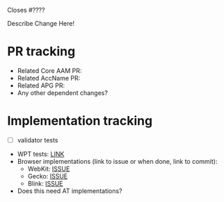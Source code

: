 Closes #????

<!--- IF EDITORIAL or CHORE, delete the rest of this template -->

Describe Change Here!

# PR tracking

* Related Core AAM PR:
* Related AccName PR:
* Related APG PR:
* Any other dependent changes?

# Implementation tracking

* [ ] validator tests
* WPT tests: [LINK]()
* Browser implementations (link to issue or when done, link to commit):
   * WebKit: [ISSUE]()
   * Gecko: [ISSUE]()
   * Blink: [ISSUE]()
* Does this need AT implementations?